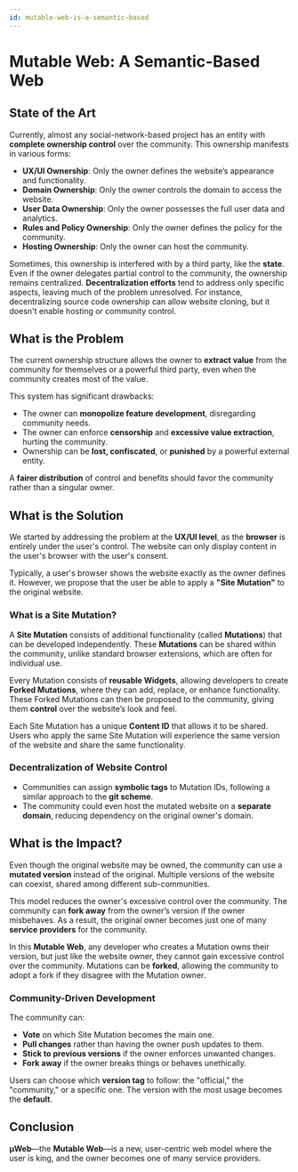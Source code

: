 ```yaml
---
id: mutable-web-is-a-semantic-based
---
```


# Mutable Web: A Semantic-Based Web

## State of the Art

Currently, almost any social-network-based project has an entity with **complete ownership control** over the community. This ownership manifests in various forms:

- **UX/UI Ownership**: Only the owner defines the website’s appearance and functionality.
- **Domain Ownership**: Only the owner controls the domain to access the website.
- **User Data Ownership**: Only the owner possesses the full user data and analytics.
- **Rules and Policy Ownership**: Only the owner defines the policy for the community.
- **Hosting Ownership**: Only the owner can host the community.

Sometimes, this ownership is interfered with by a third party, like the **state**. Even if the owner delegates partial control to the community, the ownership remains centralized. **Decentralization efforts** tend to address only specific aspects, leaving much of the problem unresolved. For instance, decentralizing source code ownership can allow website cloning, but it doesn't enable hosting or community control.

## What is the Problem

The current ownership structure allows the owner to **extract value** from the community for themselves or a powerful third party, even when the community creates most of the value.

This system has significant drawbacks:

- The owner can **monopolize feature development**, disregarding community needs.
- The owner can enforce **censorship** and **excessive value extraction**, hurting the community.
- Ownership can be **lost, confiscated**, or **punished** by a powerful external entity.

A **fairer distribution** of control and benefits should favor the community rather than a singular owner.

## What is the Solution

We started by addressing the problem at the **UX/UI level**, as the **browser** is entirely under the user's control. The website can only display content in the user's browser with the user's consent.

Typically, a user's browser shows the website exactly as the owner defines it. However, we propose that the user be able to apply a **"Site Mutation"** to the original website.

### What is a Site Mutation?

A **Site Mutation** consists of additional functionality (called **Mutations**) that can be developed independently. These **Mutations** can be shared within the community, unlike standard browser extensions, which are often for individual use.

Every Mutation consists of **reusable Widgets**, allowing developers to create **Forked Mutations**, where they can add, replace, or enhance functionality. These Forked Mutations can then be proposed to the community, giving them **control** over the website’s look and feel.

Each Site Mutation has a unique **Content ID** that allows it to be shared. Users who apply the same Site Mutation will experience the same version of the website and share the same functionality.

### Decentralization of Website Control

- Communities can assign **symbolic tags** to Mutation IDs, following a similar approach to the **git scheme**.
- The community could even host the mutated website on a **separate domain**, reducing dependency on the original owner's domain.

## What is the Impact?

Even though the original website may be owned, the community can use a **mutated version** instead of the original. Multiple versions of the website can coexist, shared among different sub-communities.

This model reduces the owner's excessive control over the community. The community can **fork away** from the owner’s version if the owner misbehaves. As a result, the original owner becomes just one of many **service providers** for the community.

In this **Mutable Web**, any developer who creates a Mutation owns their version, but just like the website owner, they cannot gain excessive control over the community. Mutations can be **forked**, allowing the community to adopt a fork if they disagree with the Mutation owner.

### Community-Driven Development

The community can:

- **Vote** on which Site Mutation becomes the main one.
- **Pull changes** rather than having the owner push updates to them.
- **Stick to previous versions** if the owner enforces unwanted changes.
- **Fork away** if the owner breaks things or behaves unethically.

Users can choose which **version tag** to follow: the "official," the "community," or a specific one. The version with the most usage becomes the **default**.

## Conclusion

**μWeb**—the **Mutable Web**—is a new, user-centric web model where the user is king, and the owner becomes one of many service providers.
